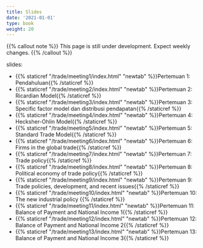 ```yaml
---
title: Slides
date: '2021-01-01'
type: book
weight: 20
---
```


{{% callout note %}} This page is still under development. Expect weekly changes. {{% /callout %}}

slides:

- {{% staticref "/trade/meeting1/index.html" "newtab" %}}Pertemuan 1: Pendahuluan{{% /staticref %}}
- {{% staticref "/trade/meeting2/index.html" "newtab" %}}Pertemuan 2: Ricardian Model{{% /staticref %}}
- {{% staticref "/trade/meeting3/index.html" "newtab" %}}Pertemuan 3: Specific factor model dan distribusi pendapatan{{% /staticref %}}
- {{% staticref "/trade/meeting4/index.html" "newtab" %}}Pertemuan 4: Hecksher-Ohlin Model{{% /staticref %}}
- {{% staticref "/trade/meeting5/index.html" "newtab" %}}Pertemuan 5: Standard Trade Model{{% /staticref %}}
- {{% staticref "/trade/meeting6/index.html" "newtab" %}}Pertemuan 6: Firms in the global trade{{% /staticref %}}
- {{% staticref "/trade/meeting7/index.html" "newtab" %}}Pertemuan 7: Trade policy{{% /staticref %}}
- {{% staticref "/trade/meeting8/index.html" "newtab" %}}Pertemuan 8: Political economy of trade policy{{% /staticref %}}
- {{% staticref "/trade/meeting9/index.html" "newtab" %}}Pertemuan 9: Trade policies, development, and recent issues{{% /staticref %}}
- {{% staticref "/trade/meeting10/index.html" "newtab" %}}Pertemuan 10: The new industrial policy {{% /staticref %}}
- {{% staticref "/trade/meeting11/index.html" "newtab" %}}Pertemuan 11: Balance of Payment and National Income 1{{% /staticref %}}
- {{% staticref "/trade/meeting12/index.html" "newtab" %}}Pertemuan 12: Balance of Payment and National Income 2{{% /staticref %}}
- {{% staticref "/trade/meeting13/index.html" "newtab" %}}Pertemuan 13: Balance of Payment and National Income 3{{% /staticref %}}